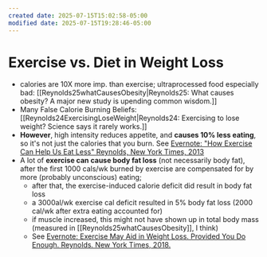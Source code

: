 ```yaml
---
created date: 2025-07-15T15:02:58-05:00
modified date: 2025-07-15T19:28:46-05:00
---
```

# Exercise vs. Diet in Weight Loss
- calories are 10X more imp. than exercise; ultraprocessed food especially bad: [[Reynolds25whatCausesObesity|Reynolds25: What causes obesity? A major new study is upending common wisdom.]] 
- Many False Calorie Burning Beliefs: [[Reynolds24ExercisingLoseWeight|Reynolds24: Exercising to lose weight? Science says it rarely works.]] 
- **However**, high intensity reduces appetite, and **causes 10% less eating**, so it's not just the calories that you burn.  See [Evernote: "How Exercise Can Help Us Eat Less"  Reynolds, New York Times, 2013](https://share.evernote.com/note/13d62b97-df8e-4817-868d-b323634a05e7)
- A lot of **exercise can cause body fat loss** (not necessarily body fat), after the first 1000 cals/wk burned by exercise are compensated for by more (probably unconscious) eating; 
	- after that, the exercise-induced calorie deficit did result in body fat loss 
	- a 3000al/wk exercise cal deficit resulted in 5% body fat loss (2000 cal/wk after extra eating accounted for)
	- if muscle increased, this might not have shown up in total body mass (measured in [[Reynolds25whatCausesObesity]], I think)
	- See [Evernote: Exercise May Aid in Weight Loss. Provided You Do Enough.  Reynolds.  New York Times, 2018.](https://share.evernote.com/note/55c642c2-71f7-4274-9cb7-58441985ba4d)